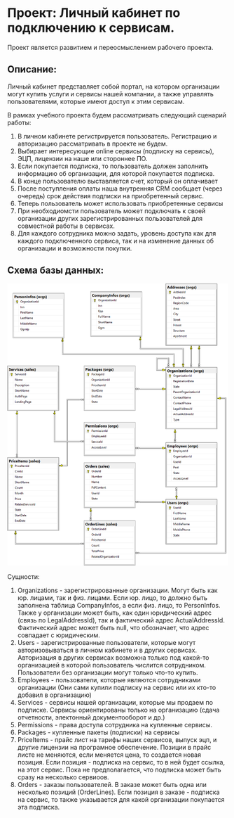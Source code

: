 # Проект: Личный кабинет по подключению к сервисам. 

Проект является развитием и переосмыслением рабочего проекта.

## Описание: 
Личный кабинет представляет собой портал, на котором организации могут купить услуги и сервисы нашей компании, а также управлять пользователями, которые имеют доступ к этим сервисам.  

В рамках учебного проекта будем рассматривать следующий сценарий работы:
1. В личном кабинете регистрируется пользователь. Регистрацию и авторизацию рассматривать в проекте не будем.
2. Выбирает интересующие online сервисы (подписку на сервисы), ЭЦП, лицензии на наше или стороннее ПО.
3. Если покупается подписка, то пользователь должен заполнить информацию об организации, для которой покупается подписка.
4. В конце пользователю выставляется счет, который он оплачивает
5. После поступления оплаты наша внутренняя CRM сообщает (через очередь) срок действия подписки на приобретенный сервис.
6. Теперь пользователь может использовать приобретенные сервисы
7. При необходиомсти пользователь может подключать к своей организации других зарегистрированных пользователей для совместной работы в сервисах.
8. Для каждого сотрудника можно задать, уровень доступа как для каждого подключенного сервиса, так и на изменение данных об организации и возможности покупки.


## Схема базы данных:

![database_scheme]

Сущности:
1. Organizations - зарегистрированные организации. Могут быть как юр. лицами, так и физ. лицами. 
Если юр. лицо, то должно быть заполнена таблица CompanyInfos, а если физ. лицо, то PersonInfos.
Также у организации может быть, как один юридический адрес (связь по LegalAddressId), так и фактический адрес ActualAddressId. Фактический адрес может быть null, что обозначает, что адрес совпадает с юридическим.
2. Users - зарегистрированные пользователи, которые могут авторизовываться в личном кабинете и в других сервисах. Авторизация в других сервисах возможна только под какой-то организацией в которой пользователь числится сотрудником. Пользователи без организации могут только что-то купить.
3. Employees - пользователи, которые являются сотрудниками организации (Они сами купили подписку на сервис или их кто-то добавил в организацию)
4. Services - сервисы нашей организации, которые мы продаем по подписке. Сервисы ориентированы только на организацию (сдача отчетности, электонный документооборот и др.)
5. Permissions - права доступа сотрудника на купленные сервисы.
6. Packages - купленные пакеты (подписки) на сервисы
7. PriceItems - прайс лист на тарифы наших сервисов, выпуск эцп, и другие лицензии на програмное обеспечение. Позиции в прайс листе не меняются, если меняется цена, то создается новая позиция.
Если позиция - подписка на сервис, то в ней будет ссылка, на этот сервис. Пока не предполагается, что подписка может быть сразу на несколько сервиоов.
8. Orders - заказы пользователей. В заказе может быть одна или несколько позиций (OrderLines). Если позиция в заказе - подписка на сервис, то также указывается для какой организации покупается эта подписка.


[database_scheme]: images/database_scheme.png